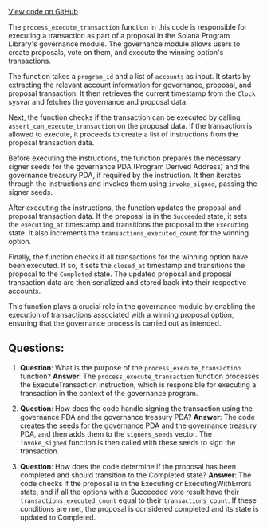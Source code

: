 [View code on GitHub](https://github.com/solana-labs/solana-program-library/governance/program/src/processor/process_execute_transaction.rs)

The `process_execute_transaction` function in this code is responsible for executing a transaction as part of a proposal in the Solana Program Library's governance module. The governance module allows users to create proposals, vote on them, and execute the winning option's transactions.

The function takes a `program_id` and a list of `accounts` as input. It starts by extracting the relevant account information for governance, proposal, and proposal transaction. It then retrieves the current timestamp from the `Clock` sysvar and fetches the governance and proposal data.

Next, the function checks if the transaction can be executed by calling `assert_can_execute_transaction` on the proposal data. If the transaction is allowed to execute, it proceeds to create a list of instructions from the proposal transaction data.

Before executing the instructions, the function prepares the necessary signer seeds for the governance PDA (Program Derived Address) and the governance treasury PDA, if required by the instruction. It then iterates through the instructions and invokes them using `invoke_signed`, passing the signer seeds.

After executing the instructions, the function updates the proposal and proposal transaction data. If the proposal is in the `Succeeded` state, it sets the `executing_at` timestamp and transitions the proposal to the `Executing` state. It also increments the `transactions_executed_count` for the winning option.

Finally, the function checks if all transactions for the winning option have been executed. If so, it sets the `closed_at` timestamp and transitions the proposal to the `Completed` state. The updated proposal and proposal transaction data are then serialized and stored back into their respective accounts.

This function plays a crucial role in the governance module by enabling the execution of transactions associated with a winning proposal option, ensuring that the governance process is carried out as intended.
## Questions: 
 1. **Question**: What is the purpose of the `process_execute_transaction` function?
   **Answer**: The `process_execute_transaction` function processes the ExecuteTransaction instruction, which is responsible for executing a transaction in the context of the governance program.

2. **Question**: How does the code handle signing the transaction using the governance PDA and the governance treasury PDA?
   **Answer**: The code creates the seeds for the governance PDA and the governance treasury PDA, and then adds them to the `signers_seeds` vector. The `invoke_signed` function is then called with these seeds to sign the transaction.

3. **Question**: How does the code determine if the proposal has been completed and should transition to the Completed state?
   **Answer**: The code checks if the proposal is in the Executing or ExecutingWithErrors state, and if all the options with a Succeeded vote result have their `transactions_executed_count` equal to their `transactions_count`. If these conditions are met, the proposal is considered completed and its state is updated to Completed.